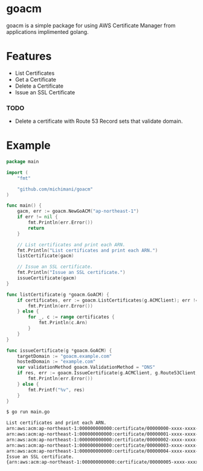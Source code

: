 goacm
===

goacm is a simple package for using AWS Certificate Manager from applications implimented golang.

# Features

- List Certificates
- Get a Certificate
- Delete a Certificate
- Issue an SSL Certificate

### TODO

- Delete a certificate with Route 53 Record sets that validate domain.

# Example

```go
package main

import (
	"fmt"

	"github.com/michimani/goacm"
)

func main() {
	gacm, err := goacm.NewGoACM("ap-northeast-1")
	if err != nil {
		fmt.Println(err.Error())
		return
	}

	// List certificates and print each ARN.
	fmt.Println("List certificates and print each ARN.")
	listCertificate(gacm)

	// Issue an SSL certificate.
	fmt.Println("Issue an SSL certificate.")
	issueCertificate(gacm)
}

func listCertificate(g *goacm.GoACM) {
	if certificates, err := goacm.ListCertificates(g.ACMClient); err != nil {
		fmt.Println(err.Error())
	} else {
		for _, c := range certificates {
			fmt.Println(c.Arn)
		}
	}
}

func issueCertificate(g *goacm.GoACM) {
	targetDomain := "goacm.example.com"
	hostedDomain := "example.com"
	var validationMethod goacm.ValidationMethod = "DNS"
	if res, err := goacm.IssueCertificate(g.ACMClient, g.Route53Client, validationMethod, targetDomain, hostedDomain); err != nil {
		fmt.Println(err.Error())
	} else {
		fmt.Printf("%v", res)
	}
}
```

```bash
$ go run main.go

List certificates and print each ARN.
arn:aws:acm:ap-northeast-1:000000000000:certificate/00000000-xxxx-xxxx-0000-xxxxxxxxxxxx
arn:aws:acm:ap-northeast-1:000000000000:certificate/00000001-xxxx-xxxx-0000-xxxxxxxxxxxx
arn:aws:acm:ap-northeast-1:000000000000:certificate/00000002-xxxx-xxxx-0000-xxxxxxxxxxxx
arn:aws:acm:ap-northeast-1:000000000000:certificate/00000003-xxxx-xxxx-0000-xxxxxxxxxxxx
arn:aws:acm:ap-northeast-1:000000000000:certificate/00000004-xxxx-xxxx-0000-xxxxxxxxxxxx
Issue an SSL certificate.
{arn:aws:acm:ap-northeast-1:000000000000:certificate/00000005-xxxx-xxxx-0000-xxxxxxxxxxxx goacm.example.com example.com /hostedzone/Z3XXXXXXXXXXXX DNS _32xxxxxxxxxxxxxxxxxxxxxxxxxxxxxx.goacm.example.com. _80xxxxxxxxxxxxxxxxxxxxxxxxxxxxxx.xxxxxxxxxx.acm-validations.aws.}
```